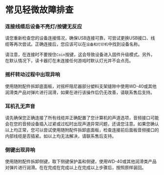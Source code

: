 # 常见轻微故障排查

### 连接线缆后设备不亮灯/按键无反应

请您重新检查您的设备连接情况，确保USB连接可靠，可尝试更换USB接口、线缆等再次尝试。正确连接后，您应该可以在`设备和打印机`中找到设备名称。

请注意，在连接时不要按住`Coin`按键，这会导致设备进入固件升级模式。另外，在默认情况下，读卡器灯在未连接任何游戏时默认灯光并不会点亮。

### 摇杆转动过程中出现异响

使用随附配件拆卸底面板，对摇杆阻尼器部分塑料支架缝隙中使用WD-40或其他润滑类产品对弹片进行润滑，如果在进行该操作后仍无改善，请联系售后支持。

### 耳机孔无声音

请先确保您正确连接了所有线缆并正确配置了您计算机的声道选项，音频接口可能会在您的音频设备插入过紧或过松时出现声道异常问题，还请您注意。如果您确认以上均正常，您可以尝试使用随附配件拆卸底面板，检查连接前后面板音频接口的内部线缆是否插紧。如以上均无法解决，请联系售后支持。

### 侧键出现异响

使用随附配件拆卸侧键，取下侧键保护盖和侧键，使用WD-40或其他润滑类产品对弹片进行润滑。在在完成在完成以上在完成以上步骤后，按照原样装回。

